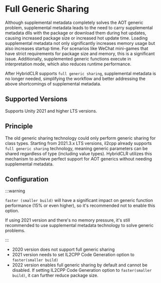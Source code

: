 # Full Generic Sharing

Although supplemental metadata completely solves the AOT generic problem, supplemental metadata leads to the need to carry supplemental metadata dlls with the package or download them during hot updates, causing increased package size or increased hot update time.
Loading supplemental metadata not only significantly increases memory usage but also increases startup time. For scenarios like WeChat mini-games that have strict requirements for package size and memory, this is a significant issue.
Additionally, supplemented generic functions execute in interpretation mode, which also reduces runtime performance.

After HybridCLR supports `full generic sharing`, supplemental metadata is no longer needed, simplifying the workflow and better addressing the above shortcomings of supplemental metadata.

## Supported Versions

Supports Unity 2021 and higher LTS versions.

## Principle

The old generic sharing technology could only perform generic sharing for class types. Starting from 2021.3.x LTS versions, il2cpp already supports `full generic sharing` technology,
meaning generic parameters can be shared regardless of type (including value types). HybridCLR utilizes this mechanism to achieve perfect support for AOT generics without needing supplemental metadata.

## Configuration

:::warning

`faster (smaller build)` will have a significant impact on generic function performance (15% or even higher), so it's recommended not to enable this option.

If using 2021 version and there's no memory pressure, it's still recommended to use supplemental metadata technology to solve generic problems.

:::

- 2020 version does not support full generic sharing
- 2021 version needs to set IL2CPP Code Generation option to `faster(smaller build)`
- 2022 version enables full generic sharing by default and cannot be disabled. If setting IL2CPP Code Generation option to `faster(smaller build)`, it can further reduce package size.
